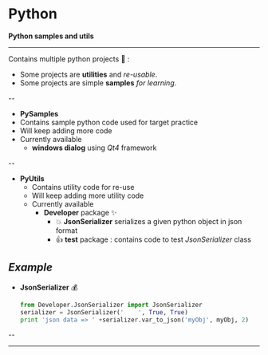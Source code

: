 Python
======

**Python samples and utils**

----

Contains multiple python projects :beers: :
- Some projects are **utilities** and *re-usable*.
- Some projects are simple **samples** *for learning*.
 
--

- **PySamples**
 - Contains sample python code used for target practice
 - Will keep adding more code
 - Currently available
      - **windows dialog** using *Qt4* framework

--

- **PyUtils**
    - Contains utility code for re-use
    - Will keep adding more utility code
    - Currently available 
      - **Developer** package :sparkles:
        - :boom: **JsonSerializer** serializes a given python object in json format
        - :thumbsup: **test** package : contains code to test *JsonSerializer* class

*Example*
---
- **JsonSerializer** :moneybag:

  ```python
  from Developer.JsonSerializer import JsonSerializer
  serializer = JsonSerializer('    ', True, True)
  print 'json data => ' +serializer.var_to_json('myObj', myObj, 2)
  ```
--


-----
